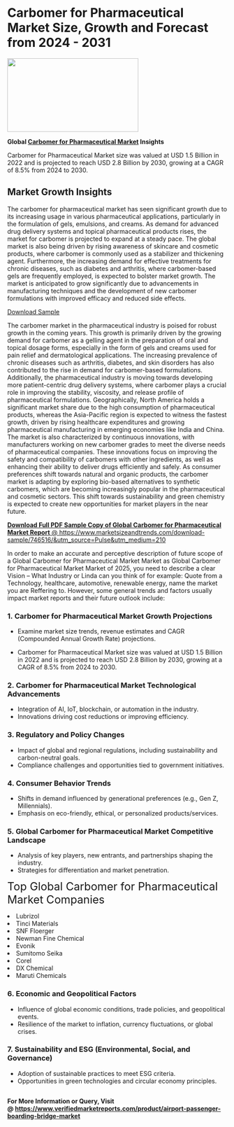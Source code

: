 <H1>Carbomer for Pharmaceutical Market Size, Growth and Forecast from 2024 - 2031</H1><img class="aligncenter size-medium wp-image-584254" src="https://thirdeyenews.in/wp-content/uploads/2024/09/Global-Market-Research-300x168.jpeg" alt="" width="300" height="168" /><p><strong>Global&nbsp;<a href="https://www.marketsizeandtrends.com/download-sample/746516/&amp;utm_source=Pulse&amp;utm_medium=210">Carbomer for Pharmaceutical Market</a> Insights</strong></p><p>Carbomer for Pharmaceutical Market size was valued at USD 1.5 Billion in 2022 and is projected to reach USD 2.8 Billion by 2030, growing at a CAGR of 8.5% from 2024 to 2030.</p><p><h2>Market Growth Insights</h2> <p>The carbomer for pharmaceutical market has seen significant growth due to its increasing usage in various pharmaceutical applications, particularly in the formulation of gels, emulsions, and creams. As demand for advanced drug delivery systems and topical pharmaceutical products rises, the market for carbomer is projected to expand at a steady pace. The global market is also being driven by rising awareness of skincare and cosmetic products, where carbomer is commonly used as a stabilizer and thickening agent. Furthermore, the increasing demand for effective treatments for chronic diseases, such as diabetes and arthritis, where carbomer-based gels are frequently employed, is expected to bolster market growth. The market is anticipated to grow significantly due to advancements in manufacturing techniques and the development of new carbomer formulations with improved efficacy and reduced side effects.</p> <p><a href="#">Download Sample</a></p> <p>The carbomer market in the pharmaceutical industry is poised for robust growth in the coming years. This growth is primarily driven by the growing demand for carbomer as a gelling agent in the preparation of oral and topical dosage forms, especially in the form of gels and creams used for pain relief and dermatological applications. The increasing prevalence of chronic diseases such as arthritis, diabetes, and skin disorders has also contributed to the rise in demand for carbomer-based formulations. Additionally, the pharmaceutical industry is moving towards developing more patient-centric drug delivery systems, where carbomer plays a crucial role in improving the stability, viscosity, and release profile of pharmaceutical formulations. Geographically, North America holds a significant market share due to the high consumption of pharmaceutical products, whereas the Asia-Pacific region is expected to witness the fastest growth, driven by rising healthcare expenditures and growing pharmaceutical manufacturing in emerging economies like India and China. The market is also characterized by continuous innovations, with manufacturers working on new carbomer grades to meet the diverse needs of pharmaceutical companies. These innovations focus on improving the safety and compatibility of carbomers with other ingredients, as well as enhancing their ability to deliver drugs efficiently and safely. As consumer preferences shift towards natural and organic products, the carbomer market is adapting by exploring bio-based alternatives to synthetic carbomers, which are becoming increasingly popular in the pharmaceutical and cosmetic sectors. This shift towards sustainability and green chemistry is expected to create new opportunities for market players in the near future.</p> <p><a href="#"></p><p><span class=""><strong>Download Full PDF Sample Copy of Global Carbomer for Pharmaceutical Market Report</strong> @ <a href="https://www.marketsizeandtrends.com/download-sample/746516/&amp;utm_source=Pulse&amp;utm_medium=210" target="_blank">https://www.marketsizeandtrends.com/download-sample/746516/&amp;utm_source=Pulse&amp;utm_medium=210</a></span></p><p>In order to make an accurate and perceptive description of future scope of a Global&nbsp;Carbomer for Pharmaceutical Market Market as Global&nbsp;Carbomer for Pharmaceutical Market Market of 2025, you need to describe a clear Vision &ndash; What Industry or Linda can you think of for example: Quote from a Technology, healthcare, automotive, renewable energy, name the market you are Reffering to. However, some general trends and factors usually impact market reports and their future outlook include:</p><h3>1.&nbsp;<strong>Carbomer for Pharmaceutical Market Growth Projections</strong></h3><ul><li>Examine market size trends, revenue estimates and CAGR (Compounded Annual Growth Rate) projections.</li><li><p>Carbomer for Pharmaceutical Market size was valued at USD 1.5 Billion in 2022 and is projected to reach USD 2.8 Billion by 2030, growing at a CAGR of 8.5% from 2024 to 2030.</p></li></ul><h3>2.&nbsp;<strong>Carbomer for Pharmaceutical Market Technological Advancements</strong></h3><ul><li>Integration of AI, IoT, blockchain, or automation in the industry.</li><li>Innovations driving cost reductions or improving efficiency.</li></ul><h3>3.&nbsp;<strong>Regulatory and Policy Changes</strong></h3><ul><li>Impact of global and regional regulations, including sustainability and carbon-neutral goals.</li><li>Compliance challenges and opportunities tied to government initiatives.</li></ul><h3>4.&nbsp;<strong>Consumer Behavior Trends</strong></h3><ul><li>Shifts in demand influenced by generational preferences (e.g., Gen Z, Millennials).</li><li>Emphasis on eco-friendly, ethical, or personalized products/services.</li></ul><h3>5.&nbsp;<strong>Global Carbomer for Pharmaceutical Market Competitive Landscape</strong></h3><ul><li>Analysis of key players, new entrants, and partnerships shaping the industry.</li><li>Strategies for differentiation and market penetration.</li></ul><p data-pm-slice="1 1 []"><span style="color: inherit; font-family: inherit; font-size: 25px;">Top Global Carbomer for Pharmaceutical Market Companies</span></p><div class="" data-test-id=""><p><li>Lubrizol</li><li> Tinci Materials</li><li> SNF Floerger</li><li> Newman Fine Chemical</li><li> Evonik</li><li> Sumitomo Seika</li><li> Corel</li><li> DX Chemical</li><li> Maruti Chemicals</li></p></div><h3>6.&nbsp;<strong>Economic and Geopolitical Factors</strong></h3><ul><li>Influence of global economic conditions, trade policies, and geopolitical events.</li><li>Resilience of the market to inflation, currency fluctuations, or global crises.</li></ul><h3>7.&nbsp;<strong>Sustainability and ESG (Environmental, Social, and Governance)</strong></h3><ul><li>Adoption of sustainable practices to meet ESG criteria.</li><li>Opportunities in green technologies and circular economy principles.</li></ul><h2><strong style="font-size: 14px;">For More Information or Query, Visit @&nbsp;</strong><a style="background-color: #ffffff; font-size: 14px;" href="https://www.marketsizeandtrends.com/report/carbomer-for-pharmaceutical-market/" target="_blank">https://www.verifiedmarketreports.com/product/airport-passenger-boarding-bridge-market</a></h2>

